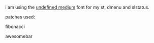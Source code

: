 i am using the [undefined medium](https://github.com/andirueckel/undefined-medium) font for my st, dmenu and slstatus.


patches used:

fibonacci 

awesomebar 
